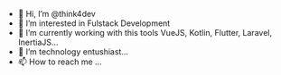 - 👋 Hi, I’m @think4dev
- 👀 I’m interested in Fulstack Development
- 🌱 I’m currently working with this tools VueJS, Kotlin, Flutter, Laravel, InertiaJS...
- 💞️ I’m technology entushiast...
- 📫 How to reach me ...

<!---
think4dev/think4dev is a ✨ special ✨ repository because its `README.md` (this file) appears on your GitHub profile.
You can click the Preview link to take a look at your changes.
--->
